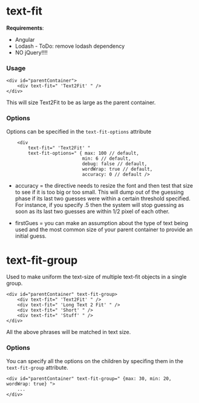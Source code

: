 

# text-fit

**Requirements**:
  - Angular
  - Lodash - ToDo: remove lodash dependency
  - NO jQuery!!!!

### Usage

```
<div id="parentContainer">
    <div text-fit=" 'Text2Fit' " />
</div>
```

This will size Text2Fit to be as large as the parent container. 

### Options
Options can be specified in the `text-fit-options` attribute

```
    <div 
        text-fit=" 'Text2Fit' " 
        text-fit-options=" { max: 100 // default, 
                            min: 6 // default, 
                            debug: false // default, 
                            wordWrap: true // default,
                            accuracy: 0 // default />
```
* accuracy = the directive needs to resize the font and then test that size to see if it is too big or too small. This will dump out of the guessing phase if its last two guesses were within a certain threshold specified. For instance, if you specify .5 then the system will stop guessing as soon as its last two guesses are within 1/2 pixel of each other.

* firstGues = you can make an assumption about the type of text being used and the most common size of your parent container to provide an initial guess.   



# text-fit-group

Used to make uniform the text-size of multiple text-fit objects in a single group.


```
<div id="parentContainer" text-fit-group>
    <div text-fit=" 'Text2Fit' " />
    <div text-fit=" 'Long Text 2 Fit' " />
    <div text-fit=" 'Short' " />
    <div text-fit=" 'Stuff' " />
</div>
```

All the above phrases will be matched in text size.

### Options

You can specify all the options on the children by specifing them in the `text-fit-group` attribute.

```
<div id="parentContainer" text-fit-group=" {max: 30, min: 20, wordWrap: true} ">
    ... 
</div>
```
